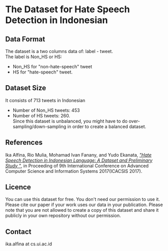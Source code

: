# The Dataset for Hate Speech Detection in Indonesian

## Data Format
The dataset is a two columns data of: label - tweet.     
The label is Non_HS or HS: 
* Non_HS for "non-hate-speech" tweet    
* HS for "hate-speech" tweet.

## Dataset Size
It consists of 713 tweets in Indonesian
- Number of Non_HS tweets: 453  
- Number of HS tweets: 260.  
Since this dataset is unbalanced, you might have to do over-sampling/down-sampling in order to create a balanced dataset. 

## References
Ika Alfina, Rio Mulia, Mohamad Ivan Fanany, and Yudo Ekanata, [_"Hate Speech Detection in Indonesian Language: A Dataset and Preliminary Study
"_](https://ieeexplore.ieee.org/abstract/document/8355039), in Proceeding of 9th International Conference on Advanced Computer Science and Information Systems 2017(ICACSIS 2017).

## Licence
You can use this dataset for free. You don't need our permission to use it. Please cite our paper if your work uses our data in your publication.
Please note that you are not allowed to create a copy of this dataset and share it publicly in your own repository without our permission.

## Contact
ika.alfina at cs.ui.ac.id
